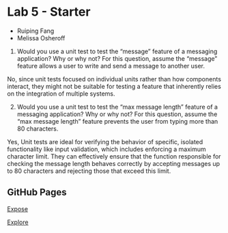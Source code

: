 # Lab 5 - Starter

- Ruiping Fang
- Melissa Osheroff

1. Would you use a unit test to test the “message” feature of a messaging application? Why or why not? For this question, assume the “message” feature allows a user to write and send a message to another user.

No, since unit tests focused on individual units rather than how components interact, they might not be suitable for testing a feature that inherently relies on the integration of multiple systems.

2. Would you use a unit test to test the “max message length” feature of a messaging application? Why or why not? For this question, assume the “max message length” feature prevents the user from typing more than 80 characters.

Yes, Unit tests are ideal for verifying the behavior of specific, isolated functionality like input validation, which includes enforcing a maximum character limit. They can effectively ensure that the function responsible for checking the message length behaves correctly by accepting messages up to 80 characters and rejecting those that exceed this limit.

## GitHub Pages

[Expose](https://ruiping-fang.github.io/Lab5_Starter/expose.html)

[Explore](https://ruiping-fang.github.io/Lab5_Starter/explore.html)
